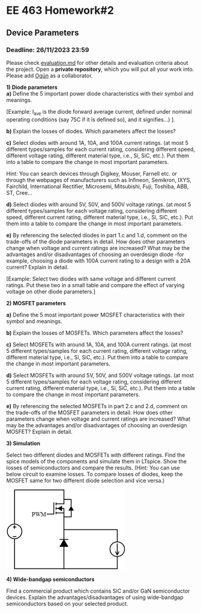 # EE 463 Homework#2

## Device Parameters

### Deadline: 26/11/2023 23:59

Please check [evaluation.md](evaluation.md) for other details and evaluation criteria about the project. Open a **private repository**, which you will put all your work into. Please add [Ogün](https://github.com/OgunAltun) as a collaborator.

**1) Diode parameters**<br />
 **a)** Define the 5 important power diode characteristics with their symbol and meanings.

[Example: I<sub>ave</sub> is the diode forward average current, defined under nominal operating conditions (say 75C if it is defined so), and it signifies...) ].<br />

**b)** Explain the losses of diodes. Which parameters affect the losses? 

**c)** Select diodes with around 1A, 10A, and 100A current ratings. (at most 5 different types/samples for each current rating, considering different speed, different voltage rating, different material type, i.e., Si, SiC, etc.). Put them into a table to compare the change in most important parameters.

Hint: You can search devices through Digikey, Mouser, Farnell etc. or through the webpages of manufacturers such as Infineon, Semikron, IXYS, Fairchild, International Rectifier, Microsemi, Mitsubishi, Fuji, Toshiba, ABB, ST, Cree...<br />

**d)** Select diodes with around 5V, 50V, and 500V voltage ratings. (at most 5 different types/samples for each voltage rating, considering different speed, different current rating, different material type, i.e., Si, SiC, etc.). Put them into a table to compare the change in most important parameters.

**e)** By referencing the selected diodes in part 1.c and 1.d, comment on the trade-offs of the diode parameters in detail. How does other parameters change when voltage and current ratings are increased? What may be the advantages and/or disadvantages of choosing an overdesign diode -for example, choosing a diode with 100A current rating to a design with a 20A current? Explain in detail.

[Example: Select two diodes with same voltage and different current ratings. Put these two in a small table and compare the effect of varying voltage on other diode parameters.]

**2) MOSFET parameters**<br />

**a)** Define the 5 most important power MOSFET characteristics with their symbol and meanings.

**b)** Explain the losses of MOSFETs. Which parameters affect the losses? 

**c)** Select MOSFETs with around 1A, 10A, and 100A current ratings. (at most 5 different types/samples for each current rating, different voltage rating, different material type, i.e., Si, SiC, etc.). Put them into a table to compare the change in most important parameters.

**d)** Select MOSFETs with around 5V, 50V, and 500V voltage ratings. (at most 5 different types/samples for each voltage rating, considering different current rating, different material type, i.e., Si, SiC, etc.). Put them into a table to compare the change in most important parameters.

**e)** By referencing the selected MOSFETs in part 2.c and 2.d, comment on the trade-offs of the MOSFET parameters in detail. How does other parameters change when voltage and current ratings are increased? What may be the advantages and/or disadvantages of choosing an overdesign MOSFET? Explain in detail.

**3) Simulation**<br />

Select two different diodes and MOSFETs with different ratings. Find the spice models of the components and simulate them in LTspice. Show the losses of semiconductors and compare the results. (Hint: You can use below circuit to examine losses. To compare losses of diodes, keep the MOSFET same for two different diode selection and vice versa.) 

![](Loss.png)

**4) Wide-bandgap semiconductors**<br />

Find a commercial product which contains SiC and/or GaN semiconductor devices. Explain the advantages/disadvantages of using wide-bandgap semiconductors based on your selected product.

